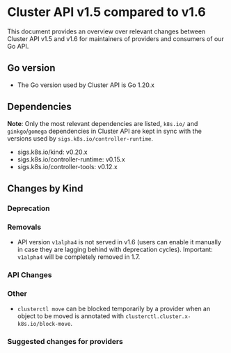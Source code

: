 # Cluster API v1.5 compared to v1.6

This document provides an overview over relevant changes between Cluster API v1.5 and v1.6 for
maintainers of providers and consumers of our Go API.

## Go version

- The Go version used by Cluster API is Go 1.20.x

## Dependencies

**Note**: Only the most relevant dependencies are listed, `k8s.io/` and `ginkgo`/`gomega` dependencies in Cluster API are kept in sync with the versions used by `sigs.k8s.io/controller-runtime`.

- sigs.k8s.io/kind: v0.20.x
- sigs.k8s.io/controller-runtime: v0.15.x
- sigs.k8s.io/controller-tools: v0.12.x

## Changes by Kind

### Deprecation

### Removals

- API version `v1alpha4` is not served in v1.6 (users can enable it manually in case they are lagging behind with deprecation cycles). Important: `v1alpha4` will be completely removed in 1.7.

### API Changes


### Other
- `clusterctl move` can be blocked temporarily by a provider when an object to be moved is annotated with `clusterctl.cluster.x-k8s.io/block-move`.


### Suggested changes for providers

